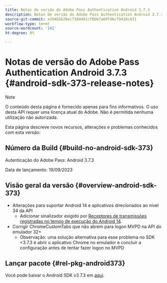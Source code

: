 ```yaml
---
title: Notas de versão do Adobe Pass Authentication Android 3.7.3
description: Notas de versão do Adobe Pass Authentication Android 3.7.3
source-git-commit: a294b5628ec7184491cf8b67a60fd6cf9410c431
workflow-type: tm+mt
source-wordcount: '141'
ht-degree: 0%

---
```


# Notas de versão do Adobe Pass Authentication Android 3.7.3 {#android-sdk-373-release-notes}

>[!NOTE]
>
>O conteúdo desta página é fornecido apenas para fins informativos. O uso desta API requer uma licença atual do Adobe. Não é permitida nenhuma utilização não autorizada.

Esta página descreve novos recursos, alterações e problemas conhecidos com esta versão:

## Número da Build {#build-no-android-sdk-373}

Autenticação do Adobe Pass: Android 3.7.3

Data de lançamento: 19/09/2023



## Visão geral da versão {#overview-android-sdk-373}

* Alterações para suportar Android 14 e aplicativos direcionados ao nível 34 da API
   * Adicionar sinalizador exigido por [Receptores de transmissões registradas no tempo de execução do Android 14](https://developer.android.com/about/versions/14/behavior-changes-14#runtime-receivers-exported).
* Corrigir ChromeCustomTabs que não abrem para logon MVPD na API do emulador 32+
   * Observação: uma solução alternativa para esse problema no SDK &lt;3.7.3 é abrir o aplicativo Chrome no emulador e concluir a configuração antes de tentar fazer logon no MVPD


## Lançar pacote {#rel-pkg-android373}

Você pode baixar o Android SDK v3.7.3 em [aqui](https://tve.zendesk.com/hc/en-us/articles/204963219-Android-Native-AccessEnabler-Library).

